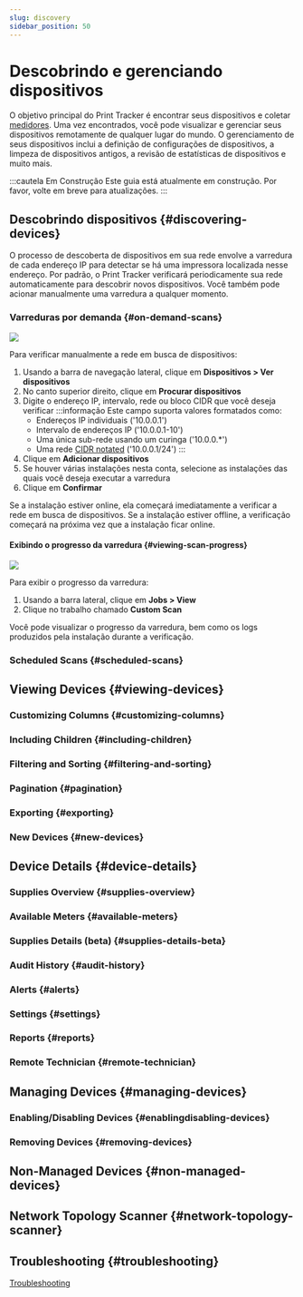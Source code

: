 ```yaml
---
slug: discovery
sidebar_position: 50
---
```


# Descobrindo e gerenciando dispositivos
O objetivo principal do Print Tracker é encontrar seus dispositivos e coletar [medidores](./60-meters-and-supplies.md). Uma vez encontrados, você pode visualizar e gerenciar seus dispositivos remotamente de qualquer lugar do mundo. O gerenciamento de seus dispositivos inclui a definição de configurações de dispositivos, a limpeza de dispositivos antigos, a revisão de estatísticas de dispositivos e muito mais.

:::cautela Em Construção
Este guia está atualmente em construção. Por favor, volte em breve para atualizações.
:::

## Descobrindo dispositivos {#discovering-devices}
O processo de descoberta de dispositivos em sua rede envolve a varredura de cada endereço IP para detectar se há uma impressora localizada nesse endereço. Por padrão, o Print Tracker verificará periodicamente sua rede automaticamente para descobrir novos dispositivos. Você também pode acionar manualmente uma varredura a qualquer momento. 

### Varreduras por demanda {#on-demand-scans}
![](../images/discovering-devices-scan-for-device.gif)

Para verificar manualmente a rede em busca de dispositivos:
1. Usando a barra de navegação lateral, clique em **Dispositivos > Ver dispositivos**
2. No canto superior direito, clique em **Procurar dispositivos**
3. Digite o endereço IP, intervalo, rede ou bloco CIDR que você deseja verificar
   :::informação
   Este campo suporta valores formatados como:
   * Endereços IP individuais ('10.0.0.1')
   * Intervalo de endereços IP ('10.0.0.1-10')
   * Uma única sub-rede usando um curinga ('10.0.0.*')
   * Uma rede [CIDR notated](https://en.wikipedia.org/wiki/Classless_Inter-Domain_Routing) ('10.0.0.1/24')
   :::
4. Clique em **Adicionar dispositivos**
5. Se houver várias instalações nesta conta, selecione as instalações das quais você deseja executar a varredura
6. Clique em **Confirmar**

Se a instalação estiver online, ela começará imediatamente a verificar a rede em busca de dispositivos. Se a instalação estiver offline, a verificação começará na próxima vez que a instalação ficar online.

#### Exibindo o progresso da varredura {#viewing-scan-progress}

![](../images/discovering-devices-scan-job.gif)

Para exibir o progresso da varredura:
1. Usando a barra lateral, clique em **Jobs > View**
2. Clique no trabalho chamado **Custom Scan**

Você pode visualizar o progresso da varredura, bem como os logs produzidos pela instalação durante a verificação.

### Scheduled Scans {#scheduled-scans}

## Viewing Devices {#viewing-devices}

### Customizing Columns {#customizing-columns}

### Including Children {#including-children}

### Filtering and Sorting {#filtering-and-sorting}

### Pagination {#pagination}

### Exporting {#exporting}

### New Devices {#new-devices}

## Device Details {#device-details}

### Supplies Overview {#supplies-overview}

### Available Meters {#available-meters}

### Supplies Details (beta) {#supplies-details-beta}

### Audit History {#audit-history}

### Alerts {#alerts}

### Settings {#settings}

### Reports {#reports}

### Remote Technician {#remote-technician}

## Managing Devices {#managing-devices}

### Enabling/Disabling Devices {#enablingdisabling-devices}

### Removing Devices {#removing-devices}

## Non-Managed Devices {#non-managed-devices}

## Network Topology Scanner {#network-topology-scanner}

## Troubleshooting {#troubleshooting}
[Troubleshooting](../troubleshooting/10-devices.md)

